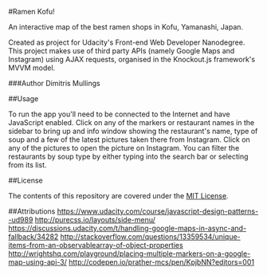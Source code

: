 #Ramen Kofu!

An interactive map of the best ramen shops in Kofu, Yamanashi, Japan.

Created as project for Udacity's Front-end Web Developer Nanodegree. This project makes use of third party APIs (namely Google Maps and Instagram) using AJAX requests, organised in the Knockout.js framework's MVVM model.

###Author
Dimitris Mullings

##Usage

To run the app you'll need to be connected to the Internet and have JavaScript enabled. Click on any of the markers or restaurant names in the sidebar to bring up and info window showing the restaurant's name, type of soup and a few of the latest pictures taken there from Instagram. Click on any of the pictures to open the picture on Instagram. You can filter the restaurants by soup type by either typing into the search bar or selecting from its list.

##License

The contents of this repository are covered under the [MIT License](https://opensource.org/licenses/MIT).

##Attributions
https://www.udacity.com/course/javascript-design-patterns--ud989
http://purecss.io/layouts/side-menu/
https://discussions.udacity.com/t/handling-google-maps-in-async-and-fallback/34282
http://stackoverflow.com/questions/13359534/unique-items-from-an-observablearray-of-object-properties
http://wrightshq.com/playground/placing-multiple-markers-on-a-google-map-using-api-3/
http://codepen.io/prather-mcs/pen/KpjbNN?editors=001
